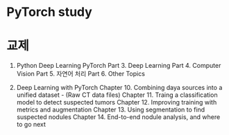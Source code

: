 # PyTorch study


# 교제

1. Python Deep Learning PyTorch
    Part 3. Deep Learning
    Part 4. Computer Vision
    Part 5. 자연어 처리
    Part 6. Other Topics



2. Deep Learning with PyTorch
    Chapter 10. Combining daya sources into a unified dataset - (Raw CT data files) 
    Chapter 11. Traing a classification model to detect suspected tumors
    Chapter 12. Improving training with metrics and augmentation
    Chapter 13. Using segmentation to find suspected nodules
    Chapter 14. End-to-end nodule analysis, and where to go next
    